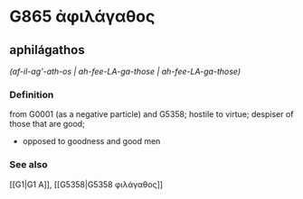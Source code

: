 # G865 ἀφιλάγαθος

## aphilágathos

_(af-il-ag'-ath-os | ah-fee-LA-ga-those | ah-fee-LA-ga-those)_

### Definition

from G0001 (as a negative particle) and G5358; hostile to virtue; despiser of those that are good; 

- opposed to goodness and good men

### See also

[[G1|G1 Α]], [[G5358|G5358 φιλάγαθος]]
